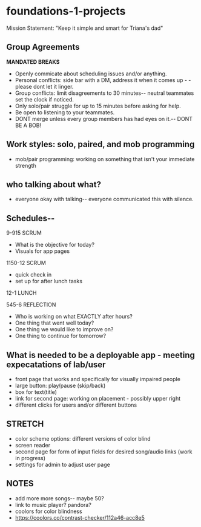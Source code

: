 # foundations-1-projects
Mission Statement: "Keep it simple and smart for Triana's dad"

## Group Agreements
**MANDATED BREAKS**
- Openly commicate about scheduling issues and/or anything.
- Personal conflicts: side bar with a DM, address it when it comes up - - please dont let it linger.
- Group conflicts: limit disagreements to 30 minutes-- neutral teammates set the clock if noticed. 
- Only solo/pair struggle for up to 15 minutes before asking for help.
- Be open to listening to your teammates.
- DONT merge unless every group members has had eyes on it.-- DONT BE A BOB!


## Work styles: solo, paired, and mob programming
- mob/pair programming: working on something that isn't your immediate strength


## who talking about what?
- everyone okay with talking-- everyone communicated this with silence.


## Schedules--
9-915 SCRUM
- What is the objective for today?
- Visuals for app pages

1150-12 SCRUM
- quick check in
- set up for after lunch tasks

12-1 LUNCH


545-6 REFLECTION
- Who is working on what EXACTLY after hours?
- One thing that went well today?
- One thing we would like to improve on?
- One thing to continue for tomorrow?


## What is needed to be a deployable app - meeting expecatations of lab/user
- front page that works and specifically for visually impaired people
- large button: play/pause (skip/back)
- box for text(title)
- link for second page: working on placement - possibly upper right 
- different clicks for users and/or different buttons 



## STRETCH
- color scheme options: different versions of color blind
- screen reader
- second page for form of input fields for desired song/audio links (work in progress)
- settings for admin to adjust user page 


## NOTES 

- add more more songs-- maybe 50?
- link to music player? pandora?
- coolors for color blindness
- https://coolors.co/contrast-checker/112a46-acc8e5